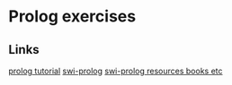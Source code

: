 # Prolog exercises

## Links
[prolog tutorial](https://www.doc.gold.ac.uk/~mas02gw/prolog_tutorial/prologpages/facts.html)
[swi-prolog](http://www.swi-prolog.org/pldoc/man?section=builtin)
[swi-prolog resources books etc](http://www.swi-prolog.org/pldoc/man?section=bibliography#Bratko%3A86)
